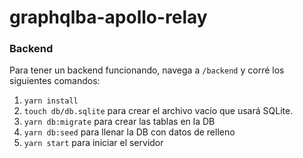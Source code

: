 # graphqlba-apollo-relay

### Backend

Para tener un backend funcionando, navega a `/backend` y corré los siguientes comandos:

1. `yarn install`
1. `touch db/db.sqlite` para crear el archivo vacío que usará SQLite.
1. `yarn db:migrate` para crear las tablas en la DB
1. `yarn db:seed` para llenar la DB con datos de relleno
1. `yarn start` para iniciar el servidor
